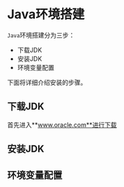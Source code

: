 # Java环境搭建

`Java`环境搭建分为三步：

- 下载JDK
- 安装JDK
- 环境变量配置

下面将详细介绍安装的步骤。

## 下载JDK

首先进入**www.oracle.com**进行下载

## 安装JDK



## 环境变量配置

